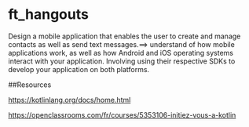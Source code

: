 # ft_hangouts
Design a mobile application that enables the user to create and manage contacts as well as send text messages.==> understand of how mobile applications work, as well as how Android and iOS operating systems interact with your application. Involving using their respective SDKs to develop your application on both platforms.

##Resources

https://kotlinlang.org/docs/home.html

https://openclassrooms.com/fr/courses/5353106-initiez-vous-a-kotlin
